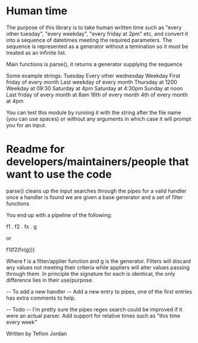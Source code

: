 Human time
==========
The purpose of this library is to take human written time such as "every other tuesday", "every weekday",
"every friday at 2pm" etc, and convert it into a sequence of datetimes meeting the required parameters.
The sequence is represented as a generator without a temination so it must be treated as an infinite list.

Main functions is parse(), it returns a generator supplying the sequence

  Some example strings:
Tuesday
Every other wednesday
Weekday
First friday of every month
Last weekday of every month
Thursday at 1200
Weekday at 09:30
Saturday at 4pm
Saturday at 4:30pm
Sunday at noon
Last friday of every month at 8am
16th of every month
4th of every month at 4pm

You can test this module by running it with the string after the file name (you can use spaces)
or without any arguments in which case it will prompt you for an input.


Readme for developers/maintainers/people that want to use the code
==================================================================

parse() cleans up the input searches through the pipes for a valid handler
once a handler is found we are given a base generator and a set of filter functions

You end up with a pipeline of the following:

f1 . f2 . fx . g

or

f1(f2(fx(g)))

Where f is a filter/applier function and g is the generator. Filters will discard any values
not meeting their criteria while appliers will alter values passing through them. In principle
the signature for each is identical, the only difference lies in their use/purpose.

-- To add a new handler --
Add a new entry to pipes, one of the first entries has extra comments to help.

-- Todo --
I'm pretty sure the pipes regex search could be improved if it were an actual parser.
Add support for relative times such as "this time every week"


Written by Tefion Jordan
